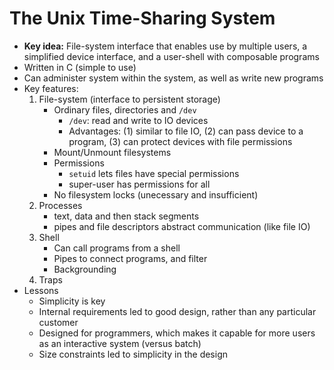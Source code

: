 # The Unix Time-Sharing System

* **Key idea:** File-system interface that enables use by multiple users, a simplified device interface, and a user-shell with composable programs
* Written in C (simple to use)
* Can administer system within the system, as well as write new programs
* Key features:
  1) File-system (interface to persistent storage) 
     * Ordinary files, directories and `/dev`
       * `/dev`: read and write to IO devices
       * Advantages: (1) similar to file IO, (2) can pass device to a program, (3) can protect devices with file permissions
     * Mount/Unmount filesystems
     * Permissions
       * `setuid` lets files have special permissions
       * super-user has permissions for all
     * No filesystem locks (unecessary and insufficient)
  2) Processes
     * text, data and then stack segments
     * pipes and file descriptors abstract communication (like file IO)
  3) Shell
     * Can call programs from a shell
     * Pipes to connect programs, and filter
     * Backgrounding
  4) Traps
* Lessons
  * Simplicity is key
  * Internal requirements led to good design, rather than any particular customer
  * Designed for programmers, which makes it capable for more users as an interactive system (versus batch)
  * Size constraints led to simplicity in the design

